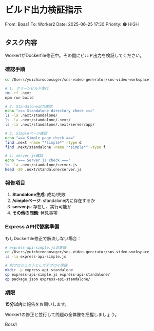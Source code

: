 # ビルド出力検証指示

From: Boss1
To: Worker2
Date: 2025-06-25 17:30
Priority: 🟠 HIGH

## タスク内容

Worker1がDockerfile修正中。その間にビルド出力を検証してください。

### 確認手順

```bash
cd /Users/yuichiroooosuger/sns-video-generator/sns-video-workspace

# 1. クリーンビルド実行
rm -rf .next
npm run build

# 2. Standalone出力確認
echo "=== Standalone directory check ==="
ls -la .next/standalone/
ls -la .next/standalone/.next/
ls -la .next/standalone/.next/server/app/

# 3. Simpleページ確認
echo "=== Simple page check ==="
find .next -name "*simple*" -type d
find .next/standalone -name "*simple*" -type f

# 4. server.js確認
echo "=== Server.js check ==="
ls -la .next/standalone/server.js
head -20 .next/standalone/server.js
```

### 報告項目

1. **Standalone生成**: 成功/失敗
2. **/simpleページ**: standalone内に存在するか
3. **server.js**: 存在し、実行可能か
4. **その他の問題**: 発見事項

### Express API代替案準備

もしDockerfile修正で解決しない場合：

```bash
# express-api-simple.jsの準備
cd /Users/yuichiroooosuger/sns-video-generator/sns-video-workspace
ls -la express-api-simple.js

# 別プロジェクトとしてデプロイ準備
mkdir -p express-api-standalone
cp express-api-simple.js express-api-standalone/
cp package.json express-api-standalone/
```

### 期限

**15分以内**に報告をお願いします。

Worker1の修正と並行して問題の全体像を把握しましょう。

Boss1